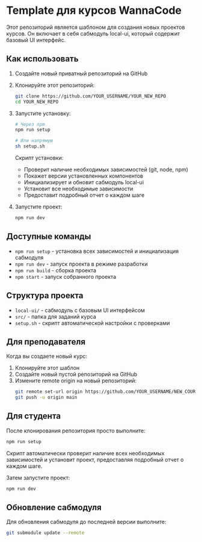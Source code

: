 # Template для курсов WannaCode

Этот репозиторий является шаблоном для создания новых проектов курсов. Он включает в себя сабмодуль local-ui, который содержит базовый UI интерфейс.

## Как использовать

1. Создайте новый приватный репозиторий на GitHub
2. Клонируйте этот репозиторий:
   ```bash
   git clone https://github.com/YOUR_USERNAME/YOUR_NEW_REPO
   cd YOUR_NEW_REPO
   ```

3. Запустите установку:
   ```bash
   # Через npm
   npm run setup

   # Или напрямую
   sh setup.sh
   ```

   Скрипт установки:
   - Проверит наличие необходимых зависимостей (git, node, npm)
   - Покажет версии установленных компонентов
   - Инициализирует и обновит сабмодуль local-ui
   - Установит все необходимые зависимости
   - Предоставит подробный отчет о каждом шаге

4. Запустите проект:
   ```bash
   npm run dev
   ```

## Доступные команды

- `npm run setup` - установка всех зависимостей и инициализация сабмодуля
- `npm run dev` - запуск проекта в режиме разработки
- `npm run build` - сборка проекта
- `npm start` - запуск собранного проекта

## Структура проекта

- `local-ui/` - сабмодуль с базовым UI интерфейсом
- `src/` - папка для заданий курса
- `setup.sh` - скрипт автоматической настройки с проверками

## Для преподавателя

Когда вы создаете новый курс:
1. Клонируйте этот шаблон
2. Создайте новый пустой репозиторий на GitHub
3. Измените remote origin на новый репозиторий:
   ```bash
   git remote set-url origin https://github.com/YOUR_USERNAME/NEW_COURSE_REPO
   git push -u origin main
   ```

## Для студента

После клонирования репозитория просто выполните:
```bash
npm run setup
```

Скрипт автоматически проверит наличие всех необходимых зависимостей и установит проект, предоставляя подробный отчет о каждом шаге.

Затем запустите проект:
```bash
npm run dev
```

## Обновление сабмодуля

Для обновления сабмодуля до последней версии выполните:
```bash
git submodule update --remote
``` 
